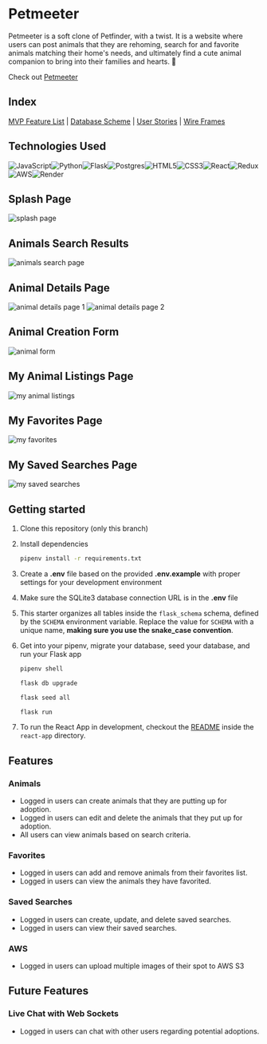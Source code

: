 # Petmeeter

Petmeeter is a soft clone of Petfinder, with a twist. It is a website where users can post animals that they are rehoming, search for and favorite animals matching their home's needs, and ultimately find a cute animal companion to bring into their families and hearts. 💜

Check out [Petmeeter](https://petmeeter.onrender.com/)

## Index

[MVP Feature List](https://github.com/aliu7198/petmeeter/wiki/MVP-Feature-List) |
[Database Scheme](https://github.com/aliu7198/petmeeter/wiki/Database-Schema) |
[User Stories](https://github.com/aliu7198/petmeeter/wiki/User-Stories) |
[Wire Frames](https://github.com/aliu7198/petmeeter/wiki/Wireframes)

## Technologies Used

![JavaScript](https://img.shields.io/badge/javascript-%23323330.svg?style=for-the-badge&logo=javascript&logoColor=%23F7DF1E)![Python](https://img.shields.io/badge/python-3670A0?style=for-the-badge&logo=python&logoColor=ffdd54)![Flask](https://img.shields.io/badge/flask-%23000.svg?style=for-the-badge&logo=flask&logoColor=white)![Postgres](https://img.shields.io/badge/postgres-%23316192.svg?style=for-the-badge&logo=postgresql&logoColor=white)![HTML5](https://img.shields.io/badge/html5-%23E34F26.svg?style=for-the-badge&logo=html5&logoColor=white)![CSS3](https://img.shields.io/badge/css3-%231572B6.svg?style=for-the-badge&logo=css3&logoColor=white)![React](https://img.shields.io/badge/react-%2320232a.svg?style=for-the-badge&logo=react&logoColor=%2361DAFB)![Redux](https://img.shields.io/badge/redux-%23593d88.svg?style=for-the-badge&logo=redux&logoColor=white)![AWS](https://img.shields.io/badge/AWS-%23FF9900.svg?style=for-the-badge&logo=amazon-aws&logoColor=white)![Render](https://img.shields.io/badge/Render-%46E3B7.svg?style=for-the-badge&logo=render&logoColor=white)

## Splash Page
![splash page](/screenshots/image.png)

## Animals Search Results
![animals search page](/screenshots/image-1.png)

## Animal Details Page
![animal details page 1](/screenshots/image-2.png)
![animal details page 2](/screenshots/image-3.png)

## Animal Creation Form
![animal form](/screenshots/image-4.png)

## My Animal Listings Page
![my animal listings](/screenshots/image-5.png)

## My Favorites Page
![my favorites](/screenshots/image-6.png)

## My Saved Searches Page
![my saved searches](/screenshots/image-7.png)

## Getting started
1. Clone this repository (only this branch)

2. Install dependencies

      ```bash
      pipenv install -r requirements.txt
      ```

3. Create a **.env** file based on the provided **.env.example** with proper settings for your development environment

4. Make sure the SQLite3 database connection URL is in the **.env** file

5. This starter organizes all tables inside the `flask_schema` schema, defined
   by the `SCHEMA` environment variable.  Replace the value for
   `SCHEMA` with a unique name, **making sure you use the snake_case
   convention**.

6. Get into your pipenv, migrate your database, seed your database, and run your Flask app

   ```bash
   pipenv shell
   ```

   ```bash
   flask db upgrade
   ```

   ```bash
   flask seed all
   ```

   ```bash
   flask run
   ```

7. To run the React App in development, checkout the [README](./react-app/README.md) inside the `react-app` directory.

## Features

### Animals
* Logged in users can create animals that they are putting up for adoption.
* Logged in users can edit and delete the animals that they put up for adoption.
* All users can view animals based on search criteria.

### Favorites
* Logged in users can add and remove animals from their favorites list.
* Logged in users can view the animals they have favorited.

### Saved Searches
* Logged in users can create, update, and delete saved searches.
* Logged in users can view their saved searches.

### AWS
* Logged in users can upload multiple images of their spot to AWS S3

## Future Features

### Live Chat with Web Sockets
* Logged in users can chat with other users regarding potential adoptions.
